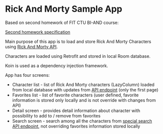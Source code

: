 # Rick And Morty Sample App

Based on second homework of FIT CTU BI-AND course:

[Second homework specification](https://courses.fit.cvut.cz/BI-AND/homeworks/index.html#_second-homework-30b)

Main purpose of this app is to load and store Rick And Morty Characters using [Rick And Morty API](https://rickandmortyapi.com/).

Characters are loaded using Retrofit and stored in local Room database.

Koin is used as a dependency injection framework.

App has four screens:
- Character list - list of Rick And Morty characters (LazyColumn) loaded from local database with updates from [API endpoint](https://rickandmortyapi.com/api/character) (only the first page)
- Favorites list - list of favorite characters (user defined, favorite information is stored only locally and is not override with changes from API)
- Detail screen - provides detail information about character with possibility to add to / remove from favorites
- Search screen - search among all the characters from [special search API endpoint](https://rickandmortyapi.com/documentation/#filter-characters), not overriding favorites information stored locally